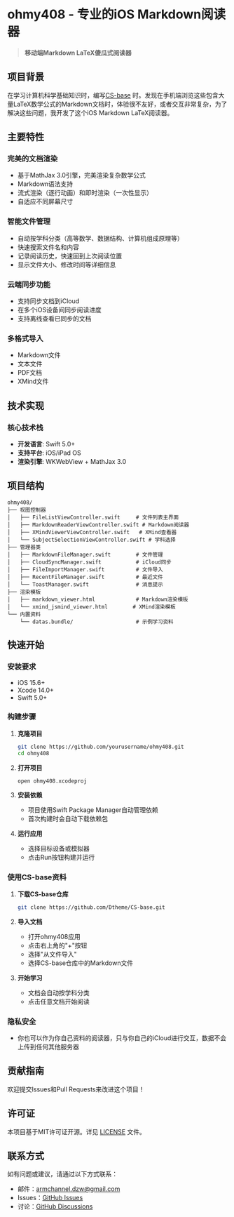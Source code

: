 # ohmy408 - 专业的iOS Markdown阅读器

> **移动端Markdown LaTeX傻瓜式阅读器**

## 项目背景

在学习计算机科学基础知识时，编写[CS-base](https://github.com/Dtheme/CS-base) 时。发现在手机端浏览这些包含大量LaTeX数学公式的Markdown文档时，体验很不友好，或者交互非常复杂，为了解决这些问题，我开发了这个iOS Markdown LaTeX阅读器。

## 主要特性

### 完美的文档渲染
- 基于MathJax 3.0引擎，完美渲染复杂数学公式
- Markdown语法支持
- 流式渲染（逐行动画）和即时渲染（一次性显示）
- 自适应不同屏幕尺寸

### 智能文件管理
- 自动按学科分类（高等数学、数据结构、计算机组成原理等）
- 快速搜索文件名和内容
- 记录阅读历史，快速回到上次阅读位置
- 显示文件大小、修改时间等详细信息

### 云端同步功能
- 支持同步文档到iCloud 
- 在多个iOS设备间同步阅读进度
- 支持离线查看已同步的文档

### 多格式导入
- Markdown文件
- 文本文件
- PDF文档
- XMind文件
 
## 技术实现

### 核心技术栈
- **开发语言**: Swift 5.0+
- **支持平台**: iOS/iPad OS
- **渲染引擎**: WKWebView + MathJax 3.0

## 项目结构

```
ohmy408/
├── 视图控制器
│   ├── FileListViewController.swift     # 文件列表主界面
│   ├── MarkdownReaderViewController.swift # Markdown阅读器
│   ├── XMindViewerViewController.swift   # XMind查看器
│   └── SubjectSelectionViewController.swift # 学科选择
├── 管理器类
│   ├── MarkdownFileManager.swift        # 文件管理
│   ├── CloudSyncManager.swift           # iCloud同步
│   ├── FileImportManager.swift          # 文件导入
│   ├── RecentFileManager.swift          # 最近文件
│   └── ToastManager.swift               # 消息提示
├── 渲染模板
│   ├── markdown_viewer.html             # Markdown渲染模板
│   └── xmind_jsmind_viewer.html        # XMind渲染模板
└── 内置资料
    └── datas.bundle/                    # 示例学习资料
```

## 快速开始

### 安装要求
- iOS 15.6+
- Xcode 14.0+
- Swift 5.0+

### 构建步骤
1. **克隆项目**
   ```bash
   git clone https://github.com/yourusername/ohmy408.git
   cd ohmy408
   ```

2. **打开项目**
   ```bash
   open ohmy408.xcodeproj
   ```

3. **安装依赖**
   - 项目使用Swift Package Manager自动管理依赖
   - 首次构建时会自动下载依赖包

4. **运行应用**
   - 选择目标设备或模拟器
   - 点击Run按钮构建并运行

### 使用CS-base资料
1. **下载CS-base仓库**
   ```bash
   git clone https://github.com/Dtheme/CS-base.git
   ```

2. **导入文档**
   - 打开ohmy408应用
   - 点击右上角的"+"按钮
   - 选择"从文件导入"
   - 选择CS-base仓库中的Markdown文件

3. **开始学习**
   - 文档会自动按学科分类
   - 点击任意文档开始阅读

### 隐私安全
- 你也可以作为你自己资料的阅读器，只与你自己的iCloud进行交互，数据不会上传到任何其他服务器

## 贡献指南

欢迎提交Issues和Pull Requests来改进这个项目！

## 许可证

本项目基于MIT许可证开源。详见 [LICENSE](LICENSE) 文件。

## 联系方式

如有问题或建议，请通过以下方式联系：

- 邮件：armchannel.dzw@gmail.com
- Issues：[GitHub Issues](https://github.com/yourusername/ohmy408/issues)
- 讨论：[GitHub Discussions](https://github.com/yourusername/ohmy408/discussions)


